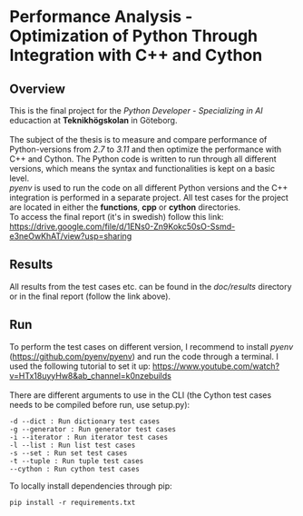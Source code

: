 # Performance Analysis - Optimization of Python Through Integration with C++ and Cython
## Overview
This is the final project for the _Python Developer - Specializing in AI_ educaction at __Teknikhögskolan__ in Göteborg.<br><br>
The subject of the thesis is to measure and compare performance of Python-versions from _2.7_ to _3.11_ and then optimize the performance with C++ and Cython. The Python code is written to run through all different versions, which means the syntax and functionalities is kept on a basic level.<br>
_pyenv_ is used to run the code on all different Python versions and the C++ integration is performed in a separate project. All test cases for the project are located in either the __functions__, __cpp__ or __cython__ directories.<br>
To access the final report (it's in swedish) follow this link: https://drive.google.com/file/d/1ENs0-Zn9Kokc50sO-Ssmd-e3neOwKhAT/view?usp=sharing

## Results
All results from the test cases etc. can be found in the _doc/results_ directory or in the final report (follow the link above).

## Run
To perform the test cases on different version, I recommend to install _pyenv_ (https://github.com/pyenv/pyenv) and run the code through a terminal. I used the following tutorial to set it up: https://www.youtube.com/watch?v=HTx18uyyHw8&ab_channel=k0nzebuilds<br><br>
There are different arguments to use in the CLI (the Cython test cases needs to be compiled before run, use setup.py):
```
-d --dict : Run dictionary test cases
-g --generator : Run generator test cases
-i --iterator : Run iterator test cases
-l --list : Run list test cases
-s --set : Run set test cases
-t --tuple : Run tuple test cases
--cython : Run cython test cases
```
To locally install dependencies through pip:
```
pip install -r requirements.txt
```
